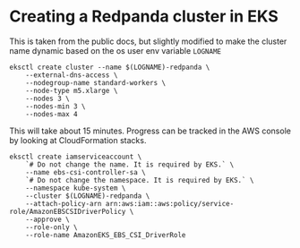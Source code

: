 # Creating a Redpanda cluster in EKS

This is taken from the public docs, but slightly modified to make the cluster name dynamic based on the os user env variable `LOGNAME`

```
eksctl create cluster --name $(LOGNAME)-redpanda \
    --external-dns-access \
    --nodegroup-name standard-workers \
    --node-type m5.xlarge \
    --nodes 3 \
    --nodes-min 3 \
    --nodes-max 4
```

This will take about 15 minutes.  Progress can be tracked in the AWS console by looking at CloudFormation stacks.

```
eksctl create iamserviceaccount \
    `# Do not change the name. It is required by EKS.` \
    --name ebs-csi-controller-sa \
    `# Do not change the namespace. It is required by EKS.` \
    --namespace kube-system \
    --cluster $(LOGNAME)-redpanda \
    --attach-policy-arn arn:aws:iam::aws:policy/service-role/AmazonEBSCSIDriverPolicy \
    --approve \
    --role-only \
    --role-name AmazonEKS_EBS_CSI_DriverRole
```

